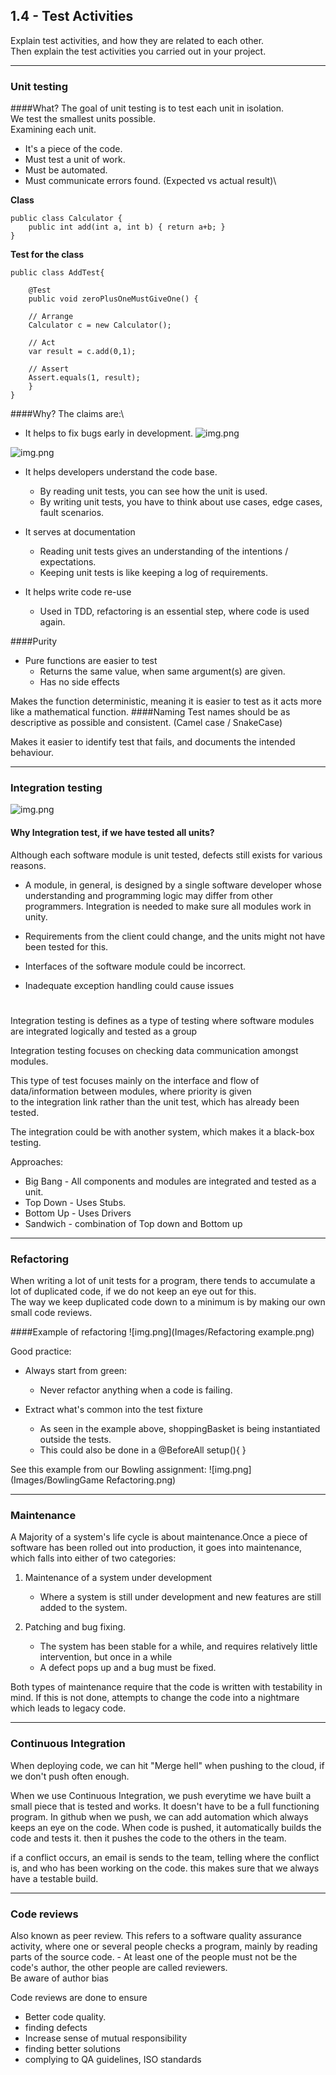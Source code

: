 ## 1.4 - Test Activities
Explain test activities, and how they are related to each other.\
Then explain the test activities you carried out in your project.
***
### Unit testing
####What?
The goal of unit testing is to test each unit in isolation. \
We test the smallest units possible.\
Examining each unit.

- It's a piece of the code.
- Must test a unit of work.
- Must be automated.
- Must communicate errors found. (Expected vs actual result)\


<b>Class</b>

    public class Calculator {
        public int add(int a, int b) { return a+b; }
    }
<b>Test for the class</b>

    public class AddTest{
    
        @Test
        public void zeroPlusOneMustGiveOne() {
    
        // Arrange
        Calculator c = new Calculator();
    
        // Act
        var result = c.add(0,1);

        // Assert
        Assert.equals(1, result);
        }
    }
####Why?
The claims are:\
- It helps to fix bugs early in development.
![img.png](Images/unitTest1.png)

![img.png](Images/UnitTest2.png)

- It helps developers understand the code base.
  - By reading unit tests, you can see how the unit is used.
  - By writing unit tests, you have to think about use cases, edge cases, fault scenarios.
  

- It serves at documentation
  - Reading unit tests gives an understanding of the intentions / expectations.
  - Keeping unit tests is like keeping a log of requirements.

- It helps write code re-use 
  - Used in TDD, refactoring is an essential step, where code is used again.

####Purity
- Pure functions are easier to test
  - Returns the same value, when same argument(s) are given.
  - Has no side effects

Makes the function deterministic, meaning it is easier to test as it acts more like a mathematical function.
####Naming
Test names should be as descriptive as possible and consistent. (Camel case / SnakeCase)

Makes it easier to identify test that fails, and documents the intended behaviour.
***
### Integration testing
![img.png](Images/IntegrationTest.png)

#### Why Integration test, if we have tested all units?
Although each software module is unit tested, defects still exists for various reasons.
- A module, in general, is designed by a single software developer whose understanding and programming logic may differ 
from other programmers. Integration is needed to make sure all modules work in unity.


- Requirements from the client could change, and the units might not have been tested for this.


- Interfaces of the software module could be incorrect.


- Inadequate exception handling could cause issues
#


Integration testing is defines as a type of testing where software modules are integrated logically and tested as a group

Integration testing focuses on checking data communication amongst modules.

This type of test focuses mainly on the interface and flow of data/information between modules, where priority is given\
to the integration link rather than the unit test, which has already been tested.

The integration could be with another system, which makes it a black-box testing.

Approaches:
- Big Bang - All components and modules are integrated and tested as a unit.
- Top Down - Uses Stubs.
- Bottom Up - Uses Drivers
- Sandwich - combination of Top down and Bottom up
***
### Refactoring
When writing a lot of unit tests for a program, there tends to accumulate a lot of duplicated code, if we do not keep an eye out for this.\
The way we keep duplicated code down to a minimum is by making our own small code reviews.

####Example of refactoring
![img.png](Images/Refactoring example.png)

Good practice:
- Always start from green:
   - Never refactor anything when a code is failing.
   

- Extract what's common into the test fixture
   - As seen in the example above, shoppingBasket is being instantiated outside the tests.
   - This could also be done in a @BeforeAll setup(){ }

See this example from our Bowling assignment:
![img.png](Images/BowlingGame Refactoring.png)


***
### Maintenance
A Majority of a system's life cycle is about maintenance.Once a piece of software has been rolled out into production, 
it goes into maintenance, which falls into either of two categories:

1. Maintenance of a system under development
   - Where a system is still under development and new features are still added to the system.


1. Patching and bug fixing.
   - The system has been stable for a while, and requires relatively little intervention, but once in a while
   - A defect pops up and a bug must be fixed.

Both types of maintenance require that the code is written with testability in mind. If this is not done, attempts to 
change the code into a nightmare which leads to legacy code.
***
### Continuous Integration
When deploying code, we can hit "Merge hell" when pushing to the cloud, if we don't push often enough.

When we use Continuous Integration, we push everytime we have built a small piece that is tested and works. It doesn't 
have to be a full functioning program.
In github when we push, we can add automation which always keeps an eye on the code. When code is pushed, it 
automatically builds the code and tests it. then it pushes the code to the others in the team.

if a conflict occurs, an email is sends to the team, telling where the conflict is, and who has been working on the code.
this makes sure that we always have a testable build.

***
### Code reviews
Also known as peer review. 
This refers to a software quality assurance activity, where one or several people checks a program,
mainly by reading parts of the source code. - At least one of the people must not be the code's author, the other people are called reviewers.\
Be aware of author bias

Code reviews are done to ensure
- Better code quality.
- finding defects
- Increase sense of mutual responsibility
- finding better solutions
- complying to QA guidelines, ISO standards
